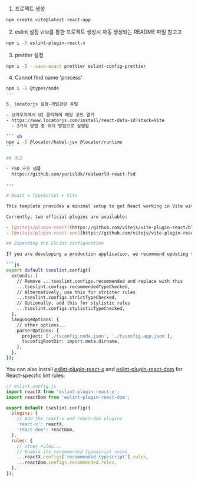 1. 프로젝트 생성

```sh
npm create vite@latest react-app
```

2. eslint 설정
   vite를 통한 프로젝트 생성시 자동 생성되는 README 파일 참고고

```sh
npm i -D eslint-plugin-react-x
```

3. prettier 설정

```sh
npm i -D --save-exact prettier eslint-config-prettier
```

4. Cannot find name 'process'

````sh
npm i -D @types/node
---

5. locatorjs 설정-개발관련 유틸

- 브라우저에서 UI 클릭하여 해당 코드 열기
- https://www.locatorjs.com/install/react-data-id?stack=Vite
  - 2가지 방법 중 위의 방법으로 실행됨

``` sh
npm i -D @locator/babel-jsx @locator/runtime
```

## 참고

- FSD 구조 샘플
  https://github.com/yurisldk/realworld-react-fsd

---

# React + TypeScript + Vite

This template provides a minimal setup to get React working in Vite with HMR and some ESLint rules.

Currently, two official plugins are available:

- [@vitejs/plugin-react](https://github.com/vitejs/vite-plugin-react/blob/main/packages/plugin-react) uses [Babel](https://babeljs.io/) for Fast Refresh
- [@vitejs/plugin-react-swc](https://github.com/vitejs/vite-plugin-react/blob/main/packages/plugin-react-swc) uses [SWC](https://swc.rs/) for Fast Refresh

## Expanding the ESLint configuration

If you are developing a production application, we recommend updating the configuration to enable type-aware lint rules:

```js
export default tseslint.config({
  extends: [
    // Remove ...tseslint.configs.recommended and replace with this
    ...tseslint.configs.recommendedTypeChecked,
    // Alternatively, use this for stricter rules
    ...tseslint.configs.strictTypeChecked,
    // Optionally, add this for stylistic rules
    ...tseslint.configs.stylisticTypeChecked,
  ],
  languageOptions: {
    // other options...
    parserOptions: {
      project: ['./tsconfig.node.json', './tsconfig.app.json'],
      tsconfigRootDir: import.meta.dirname,
    },
  },
});
````

You can also install [eslint-plugin-react-x](https://github.com/Rel1cx/eslint-react/tree/main/packages/plugins/eslint-plugin-react-x) and [eslint-plugin-react-dom](https://github.com/Rel1cx/eslint-react/tree/main/packages/plugins/eslint-plugin-react-dom) for React-specific lint rules:

```js
// eslint.config.js
import reactX from 'eslint-plugin-react-x';
import reactDom from 'eslint-plugin-react-dom';

export default tseslint.config({
  plugins: {
    // Add the react-x and react-dom plugins
    'react-x': reactX,
    'react-dom': reactDom,
  },
  rules: {
    // other rules...
    // Enable its recommended typescript rules
    ...reactX.configs['recommended-typescript'].rules,
    ...reactDom.configs.recommended.rules,
  },
});
```

